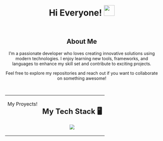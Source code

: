 <h1 align="center">
  Hi Everyone! <img src="https://media.giphy.com/media/hvRJCLFzcasrR4ia7z/giphy.gif" width="35">
</h1>
<br>
<h2 align="center">
  About Me
</h2>
<p align="center">
  I’m a passionate developer who loves creating innovative solutions using modern technologies. I enjoy learning new tools, frameworks, and languages to enhance my skill set and contribute to exciting projects.
</p>
<p align="center">
  Feel free to explore my repositories and reach out if you want to collaborate on something awesome!
</p>
<br>
<table align="center">
  <tr>
    <td align="center" style="vertical-align: top;">
      <p>
        My Proyects!
      </p>
    </td>
    <td align="center" style="vertical-align: top;">
      <h2>
        My Tech Stack 🖥️
      </h2>
      <p>
        <a href="https://skillicons.dev">
          <img src="https://skillicons.dev/icons?i=js,ts,py,git,mysql,express,laravel,django,react,docker" />
        </a>
      </p>
    </td>
  </tr>
</table>
